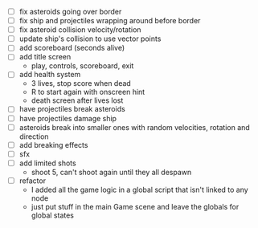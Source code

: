 - [ ] fix asteroids going over border
- [ ] fix ship and projectiles wrapping around before border
- [ ] fix asteroid collision velocity/rotation
- [ ] update ship's collision to use vector points
- [ ] add scoreboard (seconds alive)
- [ ] add title screen
	- play, controls, scoreboard, exit
- [ ] add health system
	- 3 lives, stop score when dead
	- R to start again with onscreen hint
	- death screen after lives lost
- [ ] have projectiles break asteroids
- [ ] have projectiles damage ship
- [ ] asteroids break into smaller ones with random velocities, rotation and direction
- [ ] add breaking effects
- [ ] sfx
- [ ] add limited shots
	- shoot 5, can't shoot again until they all despawn
- [ ] refactor
	- I added all the game logic in a global script that isn't linked to any node
	- just put stuff in the main Game scene and leave the globals for global states
